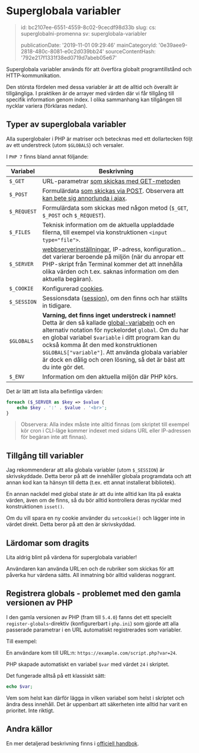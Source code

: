 Superglobala variabler
======================

> id: bc2107ee-6551-4559-8c02-9cecdf98d33b
> slug:
> 	cs: superglobalni-promenna
> 	sv: superglobala-variabler
> 
> publicationDate: '2019-11-01 09:29:46'
> mainCategoryId: '0e39aee9-2818-480c-8081-e0c2d039bb24'
> sourceContentHash: '792e217f1331f38ed0719d7abeb05e67'

Superglobala variabler används för att överföra globalt programtillstånd och HTTP-kommunikation.

Den största fördelen med dessa variabler är att de alltid och överallt är tillgängliga. I praktiken är de arrayer med värden där vi får tillgång till specifik information genom index. I olika sammanhang kan tillgången till nycklar variera (förklaras nedan).

Typer av superglobala variabler
--------------------------------

Alla superglobaler i PHP är matriser och betecknas med ett dollartecken följt av ett understreck (utom `$GLOBALS`) och versaler.

I `PHP 7` finns bland annat följande:

| Variabel | Beskrivning |
|-------------|-------|
| `$_GET` | URL-parametrar <a href="/methods-odesilani-dat">som skickas med GET-metoden</a>
| `$_POST` | Formulärdata <a href="/methods-odesilani-dat">som skickas via POST</a>. Observera att <a href="/ajax-post">kan bete sig annorlunda i ajax</a>.
| `$_REQUEST` | Formulärdata som skickas med någon metod (`$_GET`, `$_POST` och `$_REQUEST`).
| `$_FILES` | Teknisk information om de aktuella uppladdade filerna, till exempel via konstruktionen `<input type="file">`.
| `$_SERVER` | <a href="/info">webbserverinställningar</a>, IP-adress, konfiguration... det varierar beroende på miljön (när du anropar ett PHP-skript från Terminal kommer det att innehålla olika värden och t.ex. saknas information om den aktuella begäran).
| `$_COOKIE` | Konfigurerad <a href="/cookies">cookies</a>.
| `$_SESSION` | Sessionsdata (<a href="/sessions">session</a>), om den finns och har ställts in tidigare.
| `$GLOBALS` | **Varning, det finns inget understreck i namnet!** Detta är den så kallade <a href="global-variabel">global-variabeln</a> och en alternativ notation för nyckelordet `global`. Om du har en global variabel `$variable` i ditt program kan du också komma åt den med konstruktionen `$GLOBALS["variable"]`. Att använda globala variabler är dock en dålig och oren lösning, så det är bäst att du inte gör det.
| `$_ENV` | Information om den aktuella miljön där PHP körs.

Det är lätt att lista alla befintliga värden:

```php
foreach ($_SERVER as $key => $value {
	echo $key . ':' . $value . '<br>';
}
```

> Observera: Alla index måste inte alltid finnas (om skriptet till exempel kör cron i CLI-läge kommer indexet med sidans URL eller IP-adressen för begäran inte att finnas).

Tillgång till variabler
-------------------

Jag rekommenderar att alla globala variabler (utom `$_SESSION`) är skrivskyddade. Detta beror på att de innehåller globala programdata och att annan kod kan ta hänsyn till detta (t.ex. ett annat installerat bibliotek).

En annan nackdel med global state är att du inte alltid kan lita på exakta värden, även om de finns, så du bör alltid kontrollera deras nycklar med konstruktionen `isset()`.

Om du vill spara en ny cookie använder du `setcookie()` och lägger inte in värdet direkt. Detta beror på att den är skrivskyddad.

Lärdomar som dragits
-------

Lita aldrig blint på värdena för superglobala variabler!

Användaren kan använda URL:en och de rubriker som skickas för att påverka hur värdena sätts. All inmatning bör alltid valideras noggrant.

Registrera globals - problemet med den gamla versionen av PHP
------------------------------------------

I den gamla versionen av PHP (fram till `5.4.0`) fanns det ett speciellt `register-globals`-direktiv (konfigurerbart i `php.ini`) som gjorde att alla passerade parametrar i en URL automatiskt registrerades som variabler.

Till exempel:

En användare kom till URL:n: `https://example.com/script.php?var=24`.

PHP skapade automatiskt en variabel `$var` med värdet `24` i skriptet.

Det fungerade alltså på ett klassiskt sätt:

```php
echo $var;
```

Vem som helst kan därför lägga in vilken variabel som helst i skriptet och ändra dess innehåll. Det är uppenbart att säkerheten inte alltid har varit en prioritet. Inte riktigt.

Andra källor
------------

En mer detaljerad beskrivning finns i <a href="https://www.php.net/manual/en/language.variables.superglobals.php">officiell handbok</a>.
